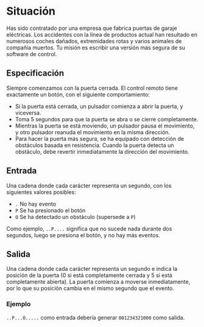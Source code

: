 # Situación
Has sido contratado por una empresa que fabrica puertas de garaje eléctricas. Los accidentes con la línea de productos actual han resultado en numerosos coches dañados, extremidades rotas y varios animales de compañía muertos. Tu misión es escribir una versión más segura de su software de control.

## Especificación
Siempre comenzamos con la puerta cerrada. El control remoto tiene exactamente un botón, con el siguiente comportamiento:

- Si la puerta está cerrada, un pulsador comienza a abrir la puerta, y viceversa.
- Toma 5 segundos para que la puerta se abra o se cierre completamente.
- Mientras la puerta se está moviendo, un pulsador pausa el movimiento, y otro pulsador reanuda el movimiento en la misma dirección.
- Para hacer la puerta más segura, se ha equipado con detección de obstáculos basada en resistencia. Cuando la puerta detecta un obstáculo, debe revertir inmediatamente la dirección del movimiento.

## Entrada
Una cadena donde cada carácter representa un segundo, con los siguientes valores posibles:

- `.` No hay evento
- `P` Se ha presionado el botón
- `O` Se ha detectado un obstáculo (supersede a `P`)

Como ejemplo, `..P....` significa que no sucede nada durante dos segundos, luego se presiona el botón, y no hay más eventos.

## Salida
Una cadena donde cada carácter representa un segundo e indica la posición de la puerta (0 si está completamente cerrada y 5 si está completamente abierta). La puerta comienza a moverse inmediatamente, por lo que su posición cambia en el mismo segundo que el evento.

### Ejemplo
`..P...O.....` como entrada debería generar `001234321000` como salida.